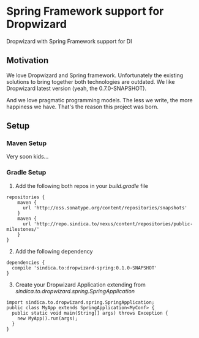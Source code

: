 # Spring Framework support for Dropwizard

Dropwizard with Spring Framework support for DI

## Motivation
We love Dropwizard and Spring framework. Unfortunately the existing solutions to bring together both technologies are outdated. We like Dropwizard latest version (yeah, the 0.7.0-SNAPSHOT).

And we love pragmatic programming models. The less we write, the more happiness we have.
That's the reason this project was born.

## Setup

### Maven Setup
Very soon kids...

### Gradle Setup

1. Add the following both repos in your _build.gradle_ file
```
repositories {
    maven {
      url 'http://oss.sonatype.org/content/repositories/snapshots'
    }
    maven {
      url 'http://repo.sindica.to/nexus/content/repositories/public-milestones/'
    }
}
 ```

2. Add the following dependency
```
dependencies {
  compile 'sindica.to:dropwizard-spring:0.1.0-SNAPSHOT'
}
```

3. Create your Dropwizard Application extending from _sindica.to.dropwizard.spring.SpringApplication_
```
import sindica.to.dropwizard.spring.SpringApplication;
public class MyApp extends SpringApplication<MyConf> {
  public static void main(String[] args) throws Exception {
    new MyApp().run(args);
  }
}
```